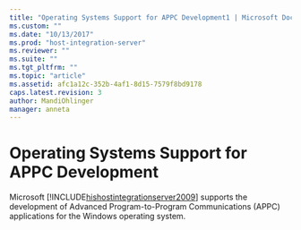 ```yaml
---
title: "Operating Systems Support for APPC Development1 | Microsoft Docs"
ms.custom: ""
ms.date: "10/13/2017"
ms.prod: "host-integration-server"
ms.reviewer: ""
ms.suite: ""
ms.tgt_pltfrm: ""
ms.topic: "article"
ms.assetid: afc1a12c-352b-4af1-8d15-7579f8bd9178
caps.latest.revision: 3
author: MandiOhlinger
manager: anneta
---
```

# Operating Systems Support for APPC Development
Microsoft [!INCLUDE[hishostintegrationserver2009](../core/includes/hishostintegrationserver2009-md.md)] supports the development of Advanced Program-to-Program Communications (APPC) applications for the Windows operating system.